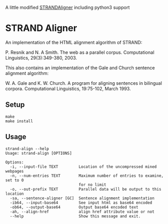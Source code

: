 A little modified [STRANDAligner](https://github.com/jrs026/STRANDAligner) including python3 support

# STRAND Aligner
An implementation of the HTML alignment algorithm of STRAND:

P. Resnik and N. A Smith. The web as a parallel corpus. Computational
Linguistics, 29(3):349-380, 2003.

This also contains an implementation of the Gale and Church sentence alignment
algorithm:

W. A. Gale and K. W. Church. A program for aligning sentences in
bilingual corpora. Computational Linguistics, 19:75-102, March 1993.

## Setup
```
make
make install
```

## Usage
```
strand-align --help
Usage: strand-align [OPTIONS]

Options:
  -i, --input-file TEXT         Location of the uncompressed mined webpages
  -n, --num-entries TEXT        Maximum number of entries to examine, set to 0
                                for no limit
  -o, --out-prefix TEXT         Parallel data will be output to this location
  -sa, --sentence-aligner [GC]  Sentence alignment implementation
  -ib64, --input-base64         See input html as base64 encoded
  -ob64, --output-base64        Output base64 encoded text
  -ah, --align-href             align href attribute value or not
  --help                        Show this message and exit.
```
